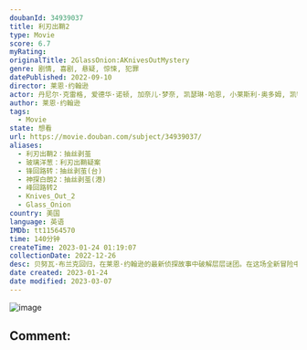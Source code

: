 ```yaml
---
doubanId: 34939037
title: 利刃出鞘2
type: Movie
score: 6.7
myRating: 
originalTitle: 2GlassOnion:AKnivesOutMystery
genre: 剧情, 喜剧, 悬疑, 惊悚, 犯罪
datePublished: 2022-09-10
director: 莱恩·约翰逊
actor: 丹尼尔·克雷格, 爱德华·诺顿, 加奈儿·梦奈, 凯瑟琳·哈恩, 小莱斯利·奥多姆, 凯特·哈德森, 戴夫·巴蒂斯塔, 杰西卡·亨维克, 玛德琳·克莱因, 诺阿·西甘, 杰姬·霍夫曼, 达拉斯·罗伯特斯, 伊桑·霍克, 休·格兰特, 史蒂芬·桑德海姆, 安吉拉·兰斯伯瑞, 娜塔莎·雷昂, 卡里姆·阿卜杜尔, 塞蕾娜·威廉姆斯, 马友友, 约瑟夫·高登, 丹·查里顿, 艾迪·戈罗杰茨基, undefined, undefined, 杰克·塔伯
author: 莱恩·约翰逊
tags:
  - Movie
state: 想看
url: https://movie.douban.com/subject/34939037/
aliases:
  - 利刃出鞘2：抽丝剥茧
  - 玻璃洋葱：利刃出鞘疑案
  - 锋回路转：抽丝剥茧(台)
  - 神探白朗2：抽丝剥茧(港)
  - 峰回路转2
  - Knives_Out‎_2
  - Glass_Onion
country: 美国
language: 英语
IMDb: tt11564570
time: 140分钟
createTime: 2023-01-24 01:19:07
collectionDate: 2022-12-26
desc: 贝努瓦·布兰克回归，在莱恩·约翰逊的最新侦探故事中破解层层谜团。在这场全新冒险中，无所畏惧的侦探来到了希腊岛上的豪华私人庄园，但他来到此处的方式和原因只是众多谜题中的第一个。不久后，布兰克遇到了一群性...
date created: 2023-01-24
date modified: 2023-03-07
---
```


![image](p2882492021.jpg)

Comment:
---
